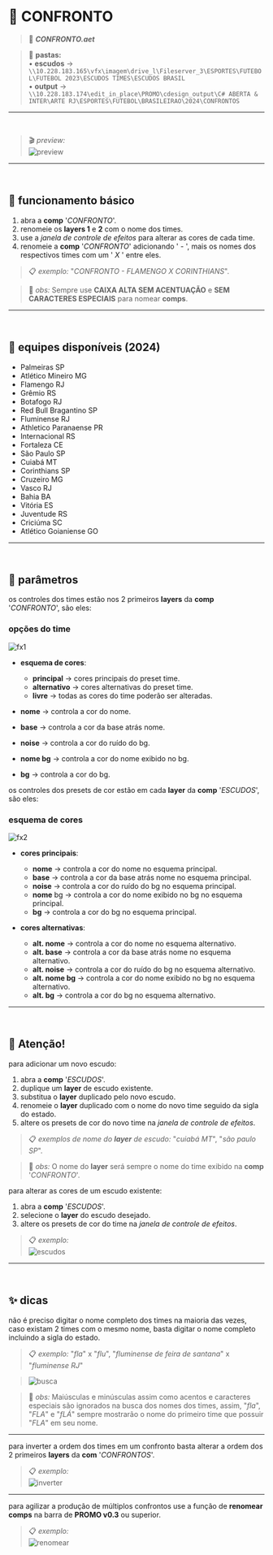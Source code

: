 # 📓 CONFRONTO

> 📑 ***CONFRONTO.aet***

> 📂 **pastas:**\
> • **escudos** → `\\10.228.183.165\vfx\imagem\drive_l\Fileserver_3\ESPORTES\FUTEBOL\FUTEBOL 2023\ESCUDOS TIMES\ESCUDOS BRASIL`\
> • **output** → `\\10.228.183.174\edit_in_place\PROMO\cdesign_output\C# ABERTA & INTER\ARTE RJ\ESPORTES\FUTEBOL\BRASILEIRAO\2024\CONFRONTOS`
---

<br>

> 🎬 *preview:*\
> ![preview](CONFRONTO/preview.gif)

---

<br>

## 📍 funcionamento básico

1. abra a **comp** '*CONFRONTO*'.
2. renomeie os **layers 1** e **2** com o nome dos times.
3. use a *janela de controle de efeitos* para alterar as cores de cada time.
4. renomeie a **comp** '*CONFRONTO*' adicionando ' *-* ', mais os nomes dos respectivos times com um ' *X* ' entre eles.

> 📋 *exemplo:* "*CONFRONTO - FLAMENGO X CORINTHIANS*".

> 🚩 *obs:* Sempre use **CAIXA ALTA SEM ACENTUAÇÃO** e **SEM CARACTERES ESPECIAIS** para nomear **comps**.

---

<br>

## 📍 equipes disponíveis (2024)

- Palmeiras SP
- Atlético Mineiro MG
- Flamengo RJ
- Grêmio RS
- Botafogo RJ
- Red Bull Bragantino SP
- Fluminense RJ
- Athletico Paranaense PR
- Internacional RS
- Fortaleza CE
- São Paulo SP
- Cuiabá MT
- Corinthians SP
- Cruzeiro MG
- Vasco RJ
- Bahia BA
- Vitória ES
- Juventude RS
- Criciúma SC
- Atlético Goianiense GO

---

<br>

## 📍 parâmetros

os controles dos times estão nos 2 primeiros **layers** da **comp** '*CONFRONTO*', são eles:

### opções do time

![fx1](<CONFRONTO/ocoes do time.png>)

- **esquema de cores**:

  - **principal** → cores principais do preset time.
  - **alternativo** → cores alternativas do preset time.
  - **livre** → todas as cores do time poderão ser alteradas.

- **nome** → controla a cor do nome.
- **base** → controla a cor da base atrás nome.
- **noise** → controla a cor do ruído do bg.
- **nome bg** → controla a cor do nome exibido no bg.
- **bg** → controla a cor do bg.

os controles dos presets de cor estão em cada **layer** da **comp** '*ESCUDOS*', são eles:

### esquema de cores

![fx2](<CONFRONTO/esquema de cores.png>)

- **cores principais**:

  - **nome** → controla a cor do nome no esquema principal.
  - **base** → controla a cor da base atrás nome no esquema principal.
  - **noise** → controla a cor do ruído do bg no esquema principal.
  - **nome** bg → controla a cor do nome exibido no bg no esquema principal.
  - **bg** → controla a cor do bg no esquema principal.

- **cores alternativas**:
  - **alt. nome** → controla a cor do nome no esquema alternativo.
  - **alt. base** → controla a cor da base atrás nome no esquema alternativo.
  - **alt. noise** → controla a cor do ruído do bg no esquema alternativo.
  - **alt. nome bg** → controla a cor do nome exibido no bg no esquema alternativo.
  - **alt. bg** → controla a cor do bg no esquema alternativo.

---

<br>

## 🚨 Atenção!

para adicionar um novo escudo:

  1. abra a **comp** '*ESCUDOS*'.
  2. duplique um **layer** de escudo existente.
  3. substitua o **layer** duplicado pelo novo escudo.
  4. renomeie o **layer** duplicado com o nome do novo time seguido da sigla do estado.
  5. altere os presets de cor do novo time na *janela de controle de efeitos*.

> 📋 *exemplos de nome do **layer** de escudo:* "*cuiabá MT*", "*são paulo SP*".

> 🚩 *obs:* O nome do **layer** será sempre o nome do time exibido na **comp** '*CONFRONTO*'.

para alterar as cores de um escudo existente:

  1. abra a **comp** '*ESCUDOS*'.
  2. selecione o **layer** do escudo desejado.
  3. altere os presets de cor do time na *janela de controle de efeitos*.

> 📋 *exemplo:*\
> ![escudos](CONFRONTO/04-alterar-ou-adicionar-escudos.gif)

---

<br>

## ✨ dicas

não é preciso digitar o nome completo dos times na maioria das vezes, caso existam 2 times com o mesmo nome, basta digitar o nome completo incluindo a sigla do estado.

> 📋 *exemplo:* "*fla*" x "*flu*", "*fluminense de feira de santana*" x "*fluminense RJ*"

> ![busca](<CONFRONTO/01-renomear times.gif>)

> 🚩 *obs:* Maiúsculas e minúsculas assim como acentos e caracteres especiais são ignorados na busca dos nomes dos times, assim, "*fla*", "*FLA*" e "*fLÁ*" sempre mostrarão o nome do primeiro time que possuir "*FLA*" em seu nome.

---

para inverter a ordem dos times em um confronto basta alterar a ordem dos 2 primeiros **layers** da **com** '*CONFRONTOS*'.

> 📋 *exemplo:*\
> ![inverter](CONFRONTO/03-inverter.gif)

---

para agilizar a produção de múltiplos confrontos use a função de **renomear comps** na barra de **PROMO v0.3** ou superior.

> 📋 *exemplo:*\
> ![renomear](CONFRONTO/05-renomear-confronto.gif)
